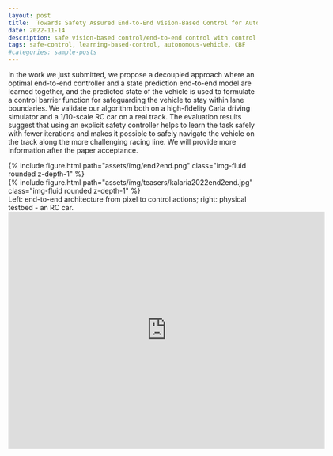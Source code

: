 ```yaml
---
layout: post
title:  Towards Safety Assured End-to-End Vision-Based Control for Autonomous Racing
date: 2022-11-14
description: safe vision-based control/end-to-end control with control barrier functions
tags: safe-control, learning-based-control, autonomous-vehicle, CBF
#categories: sample-posts
---
```

In the work we just submitted, we propose a decoupled approach where an optimal end-to-end controller and a state prediction end-to-end model are learned together, and the predicted state of the vehicle is used to formulate a control barrier function for safeguarding the vehicle to stay within lane boundaries. We validate our algorithm both on a high-fidelity Carla driving simulator and a 1/10-scale RC car on a real track. The evaluation results suggest that using an explicit safety controller helps to learn the task safely with fewer iterations and makes it possible to safely navigate the vehicle on the track along the more challenging racing line. We will provide more information after the paper acceptance.

<div class="row mt-3">
    <div class="col-sm mt-3 mt-md-0">
        {% include figure.html path="assets/img/end2end.png" class="img-fluid rounded z-depth-1" %}
    </div>
    <div class="col-sm mt-3 mt-md-0">
        {% include figure.html path="assets/img/teasers/kalaria2022end2end.jpg" class="img-fluid rounded z-depth-1" %}
    </div>
</div>
<div class="caption">
    Left: end-to-end architecture from pixel to control actions; right: physical testbed - an RC car.
</div>

<iframe
    width="640"
    height="480"
    src="https://www.youtube.com/embed/Ora8JCjprw8"
    frameborder="0"
    allow="autoplay; encrypted-media"
    allowfullscreen
>
</iframe>